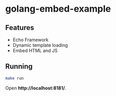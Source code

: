 # golang-embed-example

## Features

- Echo Framework
- Dynamic template loading
- Embed HTML and JS

## Running

```sh
make run
```

Open **http://localhost:8181/**.
